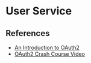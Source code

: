 # User Service

## References

* [An Introduction to OAuth2](https://www.digitalocean.com/community/tutorials/an-introduction-to-oauth-2)
* [OAuth2 Crash Course Video](https://www.google.com/search?sca_esv=1402386822cb5d18&sca_upv=1&sxsrf=ADLYWII651docyNpV530v3OIv1Y9ayWRiw:1721165390980&q=implementing+jwt+oauth2+in+gorilla+mux&tbm=vid&source=lnms&fbs=AEQNm0AVbySjNxIXoj6bNaq7uSpwmIS0gJlXN_LWYh5RkW9UG_J2iT2scTJ59gCgVXw95w_JAb-I9YA98pkPPMDYsF9TEp1adEIfdeuT0i415BWx7Eyb8kskuvhVxAm6TIwY4u3anMek-w9Ob1DSg76Ra6D51pZvG_4KotVtznn_G337AZrgm4Iq0ZQjXo2I6P3P9PFzgqCs_Rw_PmDUlVX8OaUFu08NZw&sa=X&ved=2ahUKEwi7n-rdwKyHAxWhHNAFHc9lAV0Q0pQJegQIDxAB&biw=1920&bih=959&dpr=1#fpstate=ive&vld=cid:470af239,vid:oAtjcbE-pMs,st:0)